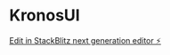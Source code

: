 # KronosUI

[Edit in StackBlitz next generation editor ⚡️](https://stackblitz.com/~/github.com/AdhocSimulation/KronosUI)